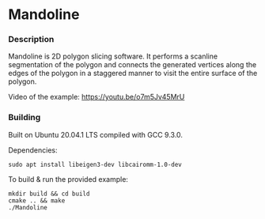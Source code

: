 # Mandoline



### Description
Mandoline is 2D polygon slicing software. It performs a scanline segmentation of the polygon and connects the generated vertices along the edges of the polygon in a staggered manner to visit the entire surface of the polygon.

Video of the example:
https://youtu.be/o7m5Jv45MrU

### Building
Built on Ubuntu 20.04.1 LTS compiled with GCC 9.3.0.

Dependencies:
```
sudo apt install libeigen3-dev libcairomm-1.0-dev
```

To build & run the provided example:
```
mkdir build && cd build
cmake .. && make
./Mandoline
```
